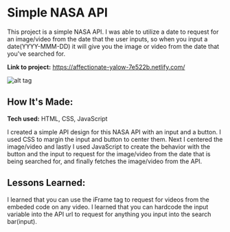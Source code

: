 # Simple NASA API
This project is a simple NASA API. I was able to utilize a date to request for an image/video from the date that the user inputs, so when you input a date(YYYY-MMM-DD) it will give you the image or video from the date that you've searched for. 


**Link to project:** https://affectionate-yalow-7e522b.netlify.com/

![alt tag](https://github.com/TimTran-Dev/simple-nasa-api-bootcamp/blob/answer/NASA%20img.png)

## How It's Made:

**Tech used:** HTML, CSS, JavaScript

I created a simple API design for this NASA API with an input and a button. I used CSS to margin the input and button to center them. Next I centered the image/video and lastly I used JavaScript to create the behavior with the button and the input to request for the image/video from the date that is being searched for, and finally fetches the image/video from the API.

## Lessons Learned:

I learned that you can use the iFrame tag to request for videos from the embeded code on any video.
I learned that you can hardcode the input variable into the API url to request for anything you input into the search bar(input).
